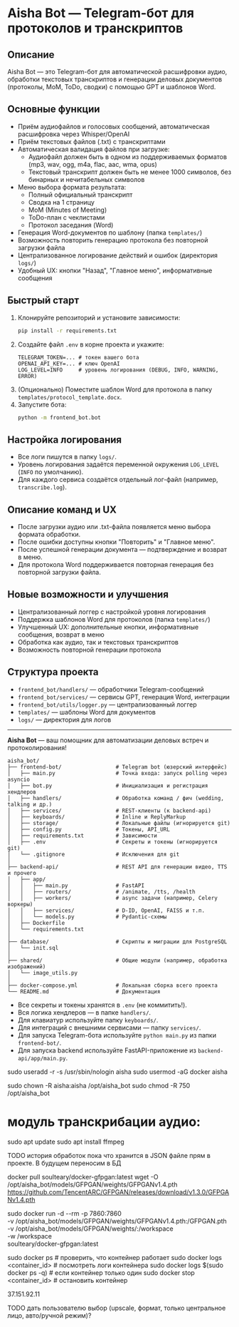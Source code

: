 # Aisha Bot — Telegram-бот для протоколов и транскриптов

## Описание

Aisha Bot — это Telegram-бот для автоматической расшифровки аудио, обработки текстовых транскриптов и генерации деловых документов (протоколы, MoM, ToDo, сводки) с помощью GPT и шаблонов Word.

## Основные функции

- Приём аудиофайлов и голосовых сообщений, автоматическая расшифровка через Whisper/OpenAI
- Приём текстовых файлов (.txt) с транскриптами
- Автоматическая валидация файлов при загрузке:
  - Аудиофайл должен быть в одном из поддерживаемых форматов (mp3, wav, ogg, m4a, flac, aac, wma, opus)
  - Текстовый транскрипт должен быть не менее 1000 символов, без бинарных и нечитабельных символов
- Меню выбора формата результата: 
  - Полный официальный транскрипт
  - Сводка на 1 страницу
  - MoM (Minutes of Meeting)
  - ToDo-план с чеклистами
  - Протокол заседания (Word)
- Генерация Word-документов по шаблону (папка `templates/`)
- Возможность повторить генерацию протокола без повторной загрузки файла
- Централизованное логирование действий и ошибок (директория `logs/`)
- Удобный UX: кнопки "Назад", "Главное меню", информативные сообщения

## Быстрый старт

1. Клонируйте репозиторий и установите зависимости:
   ```bash
   pip install -r requirements.txt
   ```
2. Создайте файл `.env` в корне проекта и укажите:
   ```env
   TELEGRAM_TOKEN=... # токен вашего бота
   OPENAI_API_KEY=... # ключ OpenAI
   LOG_LEVEL=INFO     # уровень логирования (DEBUG, INFO, WARNING, ERROR)
   ```
3. (Опционально) Поместите шаблон Word для протокола в папку `templates/protocol_template.docx`.
4. Запустите бота:
   ```bash
   python -m frontend_bot.bot
   ```

## Настройка логирования

- Все логи пишутся в папку `logs/`.
- Уровень логирования задаётся переменной окружения `LOG_LEVEL` (`INFO` по умолчанию).
- Для каждого сервиса создаётся отдельный лог-файл (например, `transcribe.log`).

## Описание команд и UX

- После загрузки аудио или .txt-файла появляется меню выбора формата обработки.
- После ошибки доступны кнопки "Повторить" и "Главное меню".
- После успешной генерации документа — подтверждение и возврат в меню.
- Для протокола Word поддерживается повторная генерация без повторной загрузки файла.

## Новые возможности и улучшения

- Централизованный логгер с настройкой уровня логирования
- Поддержка шаблонов Word для протоколов (папка `templates/`)
- Улучшенный UX: дополнительные кнопки, информативные сообщения, возврат в меню
- Обработка как аудио, так и текстовых транскриптов
- Возможность повторной генерации протокола

## Структура проекта

- `frontend_bot/handlers/` — обработчики Telegram-сообщений
- `frontend_bot/services/` — сервисы GPT, генерация Word, интеграции
- `frontend_bot/utils/logger.py` — централизованный логгер
- `templates/` — шаблоны Word для документов
- `logs/` — директория для логов

---

**Aisha Bot** — ваш помощник для автоматизации деловых встреч и протоколирования!

```
aisha_bot/
├── frontend-bot/                 # Telegram bot (юзерский интерфейс)
│   ├── main.py                   # Точка входа: запуск polling через asyncio
│   ├── bot.py                    # Инициализация и регистрация хендлеров
│   ├── handlers/                 # Обработка команд / фич (wedding, talking и др.)
│   ├── services/                 # REST-клиенты (к backend-api)
│   ├── keyboards/                # Inline и ReplyMarkup
│   ├── storage/                  # Локальные файлы (игнорируется git)
│   ├── config.py                 # Токены, API_URL
│   ├── requirements.txt          # Зависимости
│   ├── .env                      # Секреты и токены (игнорируется git)
│   └── .gitignore                # Исключения для git
│
├── backend-api/                  # REST API для генерации видео, TTS и прочего
│   ├── app/
│   │   ├── main.py               # FastAPI
│   │   ├── routers/              # /animate, /tts, /health
│   │   ├── workers/              # async задачи (например, Celery воркеры)
│   │   ├── services/             # D-ID, OpenAI, FAISS и т.п.
│   │   └── models.py             # Pydantic-схемы
│   ├── Dockerfile
│   └── requirements.txt
│
├── database/                     # Скрипты и миграции для PostgreSQL
│   └── init.sql
│
├── shared/                       # Общие модули (например, обработка изображений)
│   └── image_utils.py
│
├── docker-compose.yml            # Локальная сборка всего проекта
└── README.md                     # Документация
```

- Все секреты и токены хранятся в `.env` (не коммитить!).
- Вся логика хендлеров — в папке `handlers/`.
- Для клавиатур используйте папку `keyboards/`.
- Для интеграций с внешними сервисами — папку `services/`.
- Для запуска Telegram-бота используйте `python main.py` из папки `frontend-bot/`.
- Для запуска backend используйте FastAPI-приложение из `backend-api/app/main.py`.


sudo useradd -r -s /usr/sbin/nologin aisha
sudo usermod -aG docker aisha

sudo chown -R aisha:aisha /opt/aisha_bot
sudo chmod -R 750 /opt/aisha_bot

# модуль транскрибации аудио:

sudo apt update
sudo apt install ffmpeg

TODO история обработок пока что хранится в JSON файле прям в проекте. В будущем переносим в БД 




docker pull soulteary/docker-gfpgan:latest
wget -O /opt/aisha_bot/models/GFPGAN/weights/GFPGANv1.4.pth https://github.com/TencentARC/GFPGAN/releases/download/v1.3.0/GFPGANv1.4.pth

sudo docker run -d --rm -p 7860:7860 \
  -v /opt/aisha_bot/models/GFPGAN/weights/GFPGANv1.4.pth:/GFPGAN.pth \
  -v /opt/aisha_bot/models/GFPGAN/weights/:/workspace \
  -w /workspace \
  soulteary/docker-gfpgan:latest

  sudo docker ps # проверить, что контейнер работает
  sudo docker logs <container_id> # посмотреть логи контейнера
  sudo docker logs $(sudo docker ps -q) # если контейнер только один
  sudo docker stop <container_id> # остановить контейнер

  37.151.92.11

TODO дать пользователю выбор (upscale, формат, только центральное лицо, авто/ручной режим)?